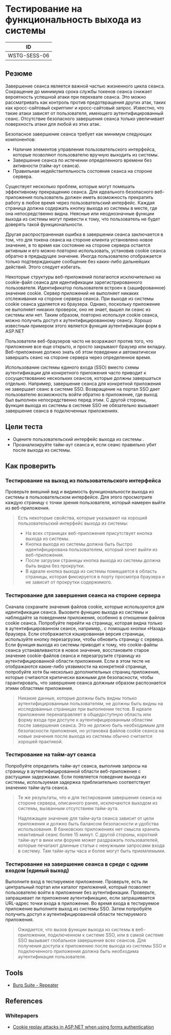 # Тестирование на функциональность выхода из системы

| ID |
| ------------- |
| WSTG-SESS-06 |

## Резюме

Завершение сеанса является важной частью жизненного цикла сеанса. Сокращение до минимума срока службы токенов сеанса снижает вероятность успешной атаки при перехвате сеанса. Это можно рассматривать как контроль против предотвращения других атак, таких как кросс-сайтовый скриптинг и кросс-сайтовый запрос. Известно, что такие атаки зависят от пользователя, имеющего аутентифицированный сеанс. Отсутствие безопасного завершения сеанса только увеличивает поверхность атаки для любой из этих атак.

Безопасное завершение сеанса требует как минимум следующих компонентов:

- Наличие элементов управления пользовательского интерфейса, которые позволяют пользователю вручную выходить из системы.
- Завершение сеанса по истечении определенного времени без активности (тайм-аут сеанса).
- Правильная недействительность состояния сеанса на стороне сервера.

Существует несколько проблем, которые могут помешать эффективному прекращению сеанса. Для идеального безопасного веб-приложения пользователь должен иметь возможность прекратить работу в любое время через пользовательский интерфейс. Каждая страница должна содержать кнопку выхода из системы в месте, где она непосредственно видна. Неясные или неоднозначные функции выхода из системы могут привести к тому, что пользователь не будет доверять такой функциональности.

Другая распространенная ошибка в завершении сеанса заключается в том, что для токена сеанса на стороне клиента установлено новое значение, в то время как состояние на стороне сервера остается активным и его можно повторно использовать, установив cookie сеанса обратно в предыдущее значение. Иногда пользователю отображается только подтверждающее сообщение без каких-либо дальнейших действий. Этого следует избегать.

Некоторые структуры веб-приложений полагаются исключительно на cookie-файл сеанса для идентификации зарегистрированного пользователя. Идентификатор пользователя встроен в (зашифрованное) значение cookie. Сервер приложений не выполняет никаких отслеживания на стороне сервера сеанса. При выходе из системы cookie сеанса удаляется из браузера. Однако, поскольку приложение не выполняет никаких проверок, оно не знает, вышел ли сеанс из системы или нет. Таким образом, повторно используя cookie сеанса, можно получить доступ к аутентифицированному сеансу. Хорошо известным примером этого является функция аутентификации форм в ASP.NET

Пользователи веб-браузеров часто не возражают против того, что приложение все еще открыто, и просто закрывают браузер или вкладку. Веб-приложение должно знать об этом поведении и автоматически завершать сеанс на стороне сервера через определенное время.

Использование системы единого входа (SSO) вместо схемы аутентификации для конкретного приложения часто приводит к сосуществованию нескольких сеансов, которые должны завершаться отдельно. Например, завершение сеанса для конкретной приложения не завершает сеанс в системе SSO. Возвращение на портал SSO дает пользователю возможность войти обратно в приложение, где выход был выполнен непосредственно перед этим. С другой стороны, функция выхода из системы в системе SSO не обязательно вызывает завершение сеанса в подключенных приложениях.

## Цели теста

- Оцените пользовательский интерфейс выхода из системы .
- Проанализируйте тайм-аут сеанса и, если сеанс правильно убит после выхода из системы.

## Как проверить

### Тестирование на выход из пользовательского интерфейса

Проверьте внешний вид и видимость функциональности выхода из системы в пользовательском интерфейсе. Для этого просмотрите каждую страницу с точки зрения пользователя, который намерен выйти из веб-приложения.

> Есть некоторые свойства, которые указывают на хороший пользовательский интерфейс выхода из системы:
>
> - На всех страницах веб-приложения присутствует кнопка выхода из системы.
> - Кнопка выхода из системы должна быть быстро идентифицирована пользователем, который хочет выйти из веб-приложения.
> - После загрузки страницы кнопка выхода из системы должна быть видна без прокрутки.
> - В идеале кнопка выхода из системы помещается в область страницы, которая фиксируется в порту просмотра браузера и не зависит от прокрутки содержимого.

### Тестирование для завершения сеанса на стороне сервера

Сначала сохраните значения файлов cookie, которые используются для идентификации сеанса. Вызовите функцию выхода из системы и наблюдайте за поведением приложения, особенно в отношении файлов cookie сеанса. Попробуйте перейти на страницу, которая видна только в аутентифицированном сеансе, например,. с помощью кнопки «Назад» браузера. Если отображается кэшированная версия страницы, используйте кнопку перезагрузки, чтобы обновить страницу с сервера. Если функция выхода из системы приводит к тому, что cookie-файлы сеанса устанавливаются в новое значение, восстановите старое значение cookie-файлов сеанса и перезагрузите страницу из аутентифицированной области приложения. Если в этом тесте не отображаются какие-либо уязвимости на конкретной странице, попробуйте хотя бы несколько дополнительных страниц приложения, которые считаются критически важными для безопасности, чтобы гарантировать, что завершение сеанса должным образом распознается этими областями приложения.

> Никакие данные, которые должны быть видны только аутентифицированным пользователям, не должны быть видны на исследованных страницах при выполнении тестов. В идеале приложение перенаправляет в общедоступную область или форму входа при доступе к аутентифицированным областям после завершения сеанса. Это не должно быть необходимым для безопасности приложения, но установка файлов cookie сеанса на новые значения после выхода из системы обычно считается хорошей практикой.

### Тестирование на тайм-аут сеанса

Попробуйте определить тайм-аут сеанса, выполнив запросы на страницу в аутентифицированной области веб-приложения с растущими задержками. Если появляется поведение выхода из системы, используемая задержка приблизительно соответствует значению тайм-аута сеанса.

> Те же результаты, что и для тестирования завершения сеанса на стороне сервера, описанного ранее, исключаются выходом из системы, вызванным отсутствием тайм-аута.
>
> Надлежащее значение для тайм-аута сеанса зависит от цели приложения и должно быть балансом безопасности и удобства использования. В банковских приложениях нет смысла хранить неактивный сеанс более 15 минут. С другой стороны, короткий тайм-аут в вики или форуме может раздражать пользователей, которые печатают длинные статьи с ненужными запросами входа в систему. Там тайм-ауты часа и более могут быть приемлемыми.

### Тестирование на завершение сеанса в среде с одним входом (единый выход)

Выполните вход в тестируемое приложение. Проверьте, есть ли центральный портал или каталог приложений, который позволяет пользователю войти в приложение без аутентификации. Проверьте, запрашивает ли приложение аутентификацию, если запрашивается URL-адрес точки входа в приложение. Во время входа в тестируемое приложение выполните выход из системы SSO. Затем попробуйте получить доступ к аутентифицированной области тестируемого приложения.

> Ожидается, что вызов функции выхода из системы в веб-приложении, подключенном к системе SSO, или в самой системе SSO вызывает глобальное завершение всех сеансов. Для получения доступа к приложению после выхода из системы SSO и подключенного приложения должна быть необходима аутентификация пользователя.

## Tools

- [Burp Suite - Repeater](https://portswigger.net/burp/documentation/desktop/tools/repeater)

## References

### Whitepapers

- [Cookie replay attacks in ASP.NET when using forms authentication](https://www.vanstechelman.eu/content/cookie-replay-attacks-in-aspnet-when-using-forms-authentication)
